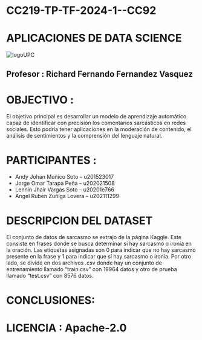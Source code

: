 # CC219-TP-TF-2024-1--CC92
# APLICACIONES DE DATA SCIENCE

![logoUPC](https://encrypted-tbn0.gstatic.com/images?q=tbn:ANd9GcSnCpTRf7X-YrxjfapBzhyoSpvipyeUG8Vh0Q&s)

## **Profesor :** Richard Fernando Fernandez Vasquez


# OBJECTIVO :
El objetivo principal es desarrollar un modelo de aprendizaje automático capaz de identificar con precisión los comentarios sarcásticos en redes sociales. Esto podría tener aplicaciones en la moderación de contenido, el análisis de sentimientos y la comprensión del lenguaje natural.

# PARTICIPANTES :
* Andy Johan Muñico Soto    –  u201523017
* Jorge Omar Tarapa Peña    –  u202021508
* Lennin Jhair Vargas Soto  –  u20201e766
* Angel Ruben Zuñiga Lovera –  u202111299

# DESCRIPCION DEL DATASET
El conjunto de datos de sarcasmo se extrajo de la página Kaggle. Este consiste en frases donde se busca determinar si hay sarcasmo o ironía en la oración. Las etiquetas asignadas son 0 para indicar que no hay sarcasmo presente en la frase y 1 para indicar que sí hay sarcasmo o ironía. Por otro lado, se divide en dos archivos .csv donde hay un conjunto de entrenamiento llamado “train.csv” con 19964 datos y otro de prueba llamado “test.csv” con 8576 datos.

# CONCLUSIONES:

# LICENCIA : **Apache-2.0**
